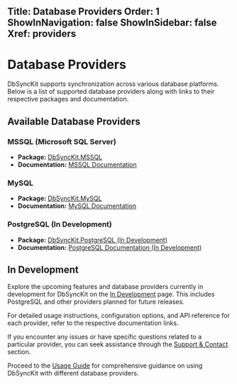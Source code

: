 ﻿﻿Title: Database Providers
Order: 1
ShowInNavigation: false
ShowInSidebar: false
Xref: providers
---

# Database Providers

DbSyncKit supports synchronization across various database platforms. Below is a list of supported database providers along with links to their respective packages and documentation.

## Available Database Providers

### MSSQL (Microsoft SQL Server)

- **Package:** [DbSyncKit.MSSQL](xref:packages/dbsynckit.mssql)
- **Documentation:** [MSSQL Documentation](xref:api-DbSyncKit.MSSQL)

### MySQL

- **Package:** [DbSyncKit.MySQL](xref:packages/dbsynckit.mysql)
- **Documentation:** [MySQL Documentation](xref:api-DbSyncKit.MySQL)

### PostgreSQL (In Development)

- **Package:** [DbSyncKit.PostgreSQL (In Development)](xref:packages/in-development#dbsynckit.postgresql)
- **Documentation:** [PostgreSQL Documentation (In Development)](xref:api-DbSyncKit.PostgreSQL)

## In Development

Explore the upcoming features and database providers currently in development for DbSyncKit on the [In Development](xref:packages/in-development) page. This includes PostgreSQL and other providers planned for future releases.

For detailed usage instructions, configuration options, and API reference for each provider, refer to the respective documentation links.

If you encounter any issues or have specific questions related to a particular provider, you can seek assistance through the [Support & Contact](xref:support) section.

Proceed to the [Usage Guide](xref:usage) for comprehensive guidance on using DbSyncKit with different database providers.
